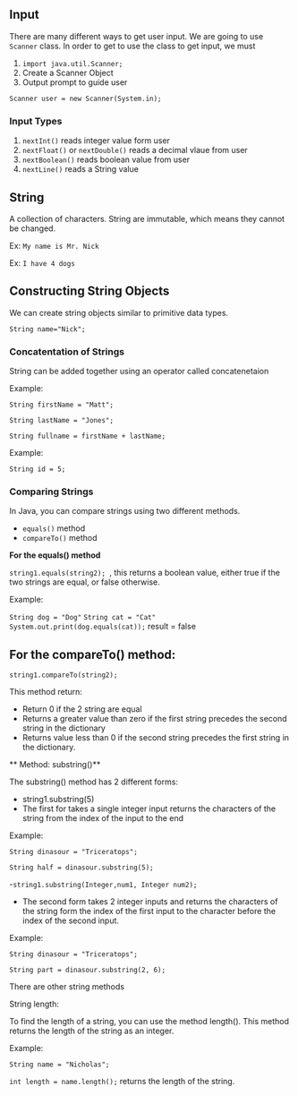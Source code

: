 ## Input
There are many different ways to get user input. We are going to use `Scanner` class. In order to get to use the class to get input, we must


1. `import java.util.Scanner;`
2. Create a Scanner Object
3. Output prompt to guide user


`Scanner user = new Scanner(System.in);`


### Input Types 
1. `nextInt()` reads integer value form user 
2. `nextFloat()` or `nextDouble()` reads a decimal vlaue from user 
3. `nextBoolean()` reads boolean value from user
4. `nextLine()` reads a String value 


## String 
A collection of characters. String are immutable, which means they cannot be changed.

Ex: `My name is Mr. Nick`

Ex: `I have 4 dogs`


## Constructing String Objects


We can create string objects similar to primitive data types.

`String name="Nick";`


### Concatentation of Strings

String can be added together using an operator called concatenetaion 



Example:

`String firstName = "Matt";`

`String lastName = "Jones";`

`String fullname = firstName + lastName;`


Example:

`String id = 5;`


### Comparing Strings 


In Java, you can compare strings using two different methods.

- `equals()` method
- `compareTo()` method

**For the equals() method**


`string1.equals(string2); `, this returns a boolean value, either true if the two strings are equal, or false otherwise.


Example:

`String dog = "Dog"`
`String cat = "Cat"`
 `System.out.print(dog.equals(cat));` result = false


 ## For the compareTo() method:

 `string1.compareTo(string2);`


 This method return:
- Return 0 if the 2 string are equal
- Returns a greater value than zero if the first string precedes the second string in the dictionary
- Returns value less than 0 if the second string precedes the first string in the dictionary.

** Method: substring()**

The substring() method has 2 different forms:
- string1.substring(5)
 - The first for takes a single integer input returns the characters of the string from the index of the input to the end



 Example:

 `String dinasour = "Triceratops";`

 `String half = dinasour.substring(5);`
 

 -`string1.substring(Integer,num1, Integer num2);` 
 - The second form takes 2 integer inputs and returns the characters of the string form the index of the first input to the character before the index of the second input.

 Example:

 `String dinasour = "Triceratops";`

 `String part = dinasour.substring(2, 6);`


 There are other string methods 

 String length:

 To find the length of a string, you can use the method length(). This method returns the length of the string as an integer.



 Example:

 `String name = "Nicholas";`

`int length = name.length();` returns the length of the string.


 









